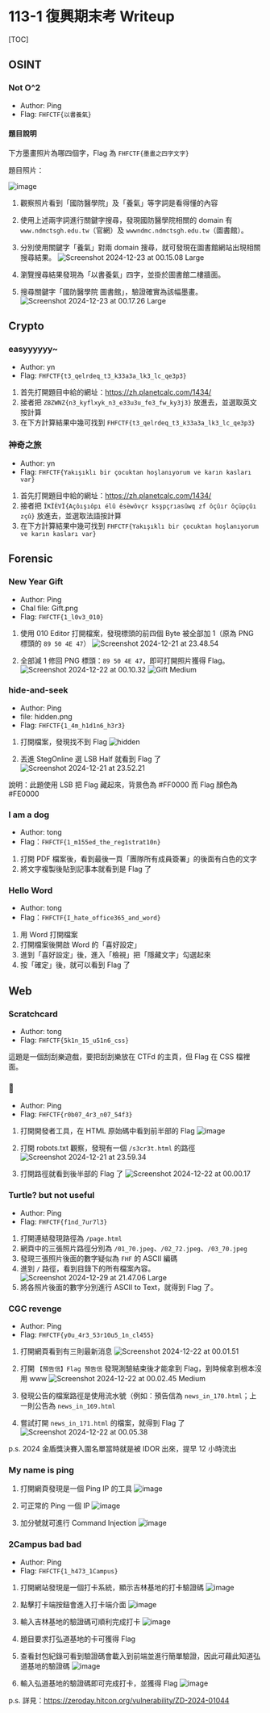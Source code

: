 # 113-1 復興期末考 Writeup

[TOC]

## OSINT

### Not O^2

* Author: Ping
* Flag: `FHFCTF{以書養氣}`

#### 題目說明

下方墨畫照片為哪四個字，Flag 為 `FHFCTF{墨畫之四字文字}`

題目照片：

![image](https://hackmd.io/_uploads/rJFCUhSr1g.jpg)

1. 觀察照片看到「國防醫學院」及「養氣」等字詞是看得懂的內容
2. 使用上述兩字詞進行關鍵字搜尋，發現國防醫學院相關的 domain 有 `www.ndmctsgh.edu.tw`（官網）及 `wwwndmc.ndmctsgh.edu.tw`（圖書館）。
3. 分別使用關鍵字「養氣」對兩 domain 搜尋，就可發現在圖書館網站出現相關搜尋結果。
    ![Screenshot 2024-12-23 at 00.15.08 Large](https://hackmd.io/_uploads/HktBonSHJg.png)

4. 瀏覽搜尋結果發現為「以書養氣」四字，並掛於圖書館二樓牆面。
5. 搜尋關鍵字「國防醫學院 圖書館」，驗證確實為該幅墨畫。
    ![Screenshot 2024-12-23 at 00.17.26 Large](https://hackmd.io/_uploads/rJE6snBrye.jpg)

## Crypto

### easyyyyyy~

* Author: yn
* Flag: `FHFCTF{t3_qelrdeq_t3_k33a3a_lk3_lc_qe3p3}`

1. 首先打開題目中給的網址：https://zh.planetcalc.com/1434/
2. 接者把 `ZBZWNZ{n3_kyflxyk_n3_e33u3u_fe3_fw_ky3j3}` 放進去，並選取英文按計算
3. 在下方計算結果中幾可找到 `FHFCTF{t3_qelrdeq_t3_k33a3a_lk3_lc_qe3p3}`

### 神奇之旅

* Author: yn
* Flag: `FHFCTF{Yakışıklı bir çocuktan hoşlanıyorum ve karın kasları var}`

1. 首先打開題目中給的網址：https://zh.planetcalc.com/1434/
2. 接者把 `ÏKÏÈVÏ{Açôışıôpı élû êsèwôvçr ksşpçrıasûwq zf ôçûır ôçüpçûı zçû}` 放進去，並選取法語按計算
3. 在下方計算結果中幾可找到 `FHFCTF{Yakışıklı bir çocuktan hoşlanıyorum ve karın kasları var}`

## Forensic

### New Year Gift

* Author: Ping
* Chal file: Gift.png
* Flag: `FHFCTF{1_l0v3_010}`

1. 使用 010 Editor 打開檔案，發現標頭的前四個 Byte 被全部加 1（原為 PNG 標頭的 `89 50 4E 47`）
    ![Screenshot 2024-12-21 at 23.48.54](https://hackmd.io/_uploads/ryXdXPEBkx.png)

2. 全部減 1 修回 PNG 標頭：`89 50 4E 47`，即可打開照片獲得 Flag。
    ![Screenshot 2024-12-22 at 00.10.32](https://hackmd.io/_uploads/BkNKuPNSJl.png)
    ![Gift Medium](https://hackmd.io/_uploads/B1O6OPEB1e.png)

### hide-and-seek

* Author: Ping
* file: hidden.png
* Flag: `FHFCTF{1_4m_h1d1n6_h3r3}`

1. 打開檔案，發現找不到 Flag
    ![hidden](https://hackmd.io/_uploads/SkxNNPNSyg.png)

2. 丟進 StegOnline 選 LSB Half 就看到 Flag 了
    ![Screenshot 2024-12-21 at 23.52.21](https://hackmd.io/_uploads/ry-SNwNSyl.png)

說明：此題使用 LSB 把 Flag 藏起來，背景色為 #FF0000 而 Flag 顏色為 #FE0000

### I am a dog

* Author: tong
* Flag：`FHFCTF{1_m155ed_the_reg1strat10n}`

1. 打開 PDF 檔案後，看到最後一頁「團隊所有成員簽署」的後面有白色的文字
2. 將文字複製後貼到記事本就看到是 Flag 了

### Hello Word

* Author: tong
* Flag：`FHFCTF{I_hate_office365_and_word}`

1. 用 Ｗord 打開檔案
2. 打開檔案後開啟 Word 的「喜好設定」
3. 進到「喜好設定」後，進入「檢視」把「隱藏文字」勾選起來
4. 按「確定」後，就可以看到 Flag 了

## Web

### Scratchcard

* Author: tong
* Flag: `FHFCTF{5k1n_15_u51n6_css}`

這題是一個刮刮樂遊戲，要把刮刮樂放在 CTFd 的主頁，但 Flag 在 CSS 檔裡面。

### 🤖

* Author: Ping
* Flag: `FHFCTF{r0b07_4r3_n07_54f3}`

1. 打開開發者工具，在 HTML 原始碼中看到前半部的 Flag
    ![image](https://hackmd.io/_uploads/ryzCakFS1e.png)

2. 打開 robots.txt 觀察，發現有一個 `/s3cr3t.html` 的路徑
    ![Screenshot 2024-12-21 at 23.59.34](https://hackmd.io/_uploads/S1-lLDVH1g.png)

3. 打開路徑就看到後半部的 Flag 了
    ![Screenshot 2024-12-22 at 00.00.17](https://hackmd.io/_uploads/ByaM8DVrJl.png)

### Turtle? but not useful

* Author: Ping
* Flag: `FHFCTF{f1nd_7ur7l3}`

1. 打開連結發現路徑為 `/page.html`
2. 網頁中的三張照片路徑分別為 `/01_70.jpeg`、`/02_72.jpeg`、`/03_70.jpeg`
3. 發現三張照片後面的數字疑似為 `FHF` 的 ASCII 編碼
4. 進到 `/` 路徑，看到目錄下的所有檔案內容。
    ![Screenshot 2024-12-29 at 21.47.06 Large](https://hackmd.io/_uploads/BkDWQRABye.png)
5. 將各照片後面的數字分別進行 ASCII to Text，就得到 Flag 了。

### CGC revenge

* Author: Ping
* Flag: `FHFCTF{y0u_4r3_53r10u5_1n_cl455}`

1. 打開網頁看到有三則最新消息
    ![Screenshot 2024-12-22 at 00.01.51](https://hackmd.io/_uploads/rJiO8PVB1g.png)

2. 打開 `【預告信】Flag 預告信` 發現測驗結束後才能拿到 Flag，到時候拿到根本沒用 www
    ![Screenshot 2024-12-22 at 00.02.45 Medium](https://hackmd.io/_uploads/ByAa8PNB1x.png)

3. 發現公告的檔案路徑是使用流水號（例如：預告信為 `news_in_170.html`；上一則公告為 `news_in_169.html`
4. 嘗試打開 `news_in_171.html` 的檔案，就得到 Flag 了
    ![Screenshot 2024-12-22 at 00.05.38](https://hackmd.io/_uploads/rk2LPPVHyg.png)

p.s. 2024 金盾獎決賽入圍名單當時就是被 IDOR 出來，提早 12 小時流出

### My name is ping

1. 打開網頁發現是一個 Ping IP 的工具
    ![image](https://hackmd.io/_uploads/Bk18C1FS1l.png)

2. 可正常的 Ping 一個 IP
    ![image](https://hackmd.io/_uploads/H1kmAytrJe.png)

3. 加分號就可進行 Command Injection
    ![image](https://hackmd.io/_uploads/Sy3F0kKBJg.png)

### 2Campus bad bad

* Author: Ping
* Flag: `FHFCTF{1_h473_1Campus}`

1. 打開網站發現是一個打卡系統，顯示吉林基地的打卡驗證碼
    ![image](https://hackmd.io/_uploads/HJTLkltr1l.png)

2. 點擊打卡端按鈕會進入打卡端介面
    ![image](https://hackmd.io/_uploads/HJhF1gYSkl.png)

3. 輸入吉林基地的驗證碼可順利完成打卡
    ![image](https://hackmd.io/_uploads/SJxnJeFrJl.png)

4. 題目要求打弘道基地的卡可獲得 Flag
5. 查看封包紀錄可看到驗證碼會載入到前端並進行簡單驗證，因此可藉此知道弘道基地的驗證碼
    ![image](https://hackmd.io/_uploads/r1vlxxtB1x.png)

6. 輸入弘道基地的驗證碼即可完成打卡，並獲得 Flag
    ![image](https://hackmd.io/_uploads/SJkwlxFrJe.png)

p.s. 詳見：https://zeroday.hitcon.org/vulnerability/ZD-2024-01044
